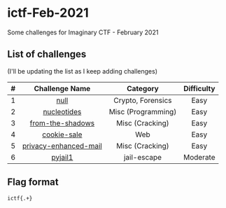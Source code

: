 # ictf-Feb-2021

Some challenges for Imaginary CTF - February 2021


## List of challenges

(I'll be updating the list as I keep adding challenges)

| # | Challenge Name | Category | Difficulty |
|:-:|:--------------:|:--------:|:----------:|
| 1 | [null](../main/null/README.md) | Crypto, Forensics | Easy |
| 2 | [nucleotides](../main/nucleotides/README.md) | Misc (Programming) | Easy |
| 3 | [from-the-shadows](../main/from-the-shadows/README.md) | Misc (Cracking) | Easy
| 4 | [cookie-sale](../main/cookie-sale/README.md) | Web | Easy
| 5 | [privacy-enhanced-mail](../main/privacy-enhanced-mail/README.md) | Misc (Cracking) | Easy |
| 6 | [pyjail1](../main/pyjail0/README.md) | jail-escape | Moderate |

## Flag format

`ictf{.+}`
